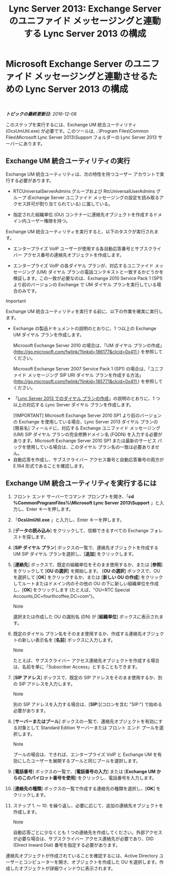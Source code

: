 ﻿---
title: "Lync Server 2013: Exchange Server のユニファイド メッセージングと連動する Lync Server 2013 の構成"
TOCTitle: Microsoft Exchange Server のユニファイド メッセージングと連動させるための Lync Server 2013 の構成
ms:assetid: 1098ae4d-f57f-44f3-804e-39889d9fc14e
ms:mtpsurl: https://technet.microsoft.com/ja-jp/library/Gg398193(v=OCS.15)
ms:contentKeyID: 48271293
ms.date: 12/10/2016
mtps_version: v=OCS.15
ms.translationtype: HT
---

# Microsoft Exchange Server のユニファイド メッセージングと連動させるための Lync Server 2013 の構成

 

_**トピックの最終更新日:** 2016-12-08_

このステップを実行するには、Exchange UM 統合ユーティリティ (OcsUmUtil.exe) が必要です。このツールは, ..\\Program Files\\Common Files\\Microsoft Lync Server 2013\\Support フォルダーの Lync Server 2013 サーバーにあります。

## Exchange UM 統合ユーティリティの実行

Exchange UM 統合ユーティリティは、次の特性を持つユーザー アカウントで実行する必要があります。

  - RTCUniversalServerAdmins グループおよび RtcUniversalUserAdmins グループ (Exchange Server ユニファイド メッセージングの設定を読み取るアクセス許可が割り当てられている) に属している。

  - 指定された組織単位 (OU) コンテナーに連絡先オブジェクトを作成するドメイン内ユーザー権限を持つ。

Exchange UM 統合ユーティリティを実行すると、以下のタスクが実行されます。

  - エンタープライズ VoIP ユーザーが使用する各自動応答番号とサブスクライバー アクセス番号の連絡先オブジェクトを作成します。

  - エンタープライズ VoIP の各ダイヤル プランが、対応するユニファイド メッセージング (UM) ダイヤル プランの電話コンテキストと一致するかどうかを検証します。この一致が必要なのは、Exchange 2010 Service Pack 1 (SP1) より前のバージョンの Exchange で UM ダイヤル プランを実行している場合のみです。

> [!IMPORTANT]  
> Exchange UM 統合ユーティリティを実行する前に、以下の作業を確実に実行します。
> <ul><li><p>Exchange の製品ドキュメントの説明のとおりに、1 つ以上の Exchange UM ダイヤル プランを作成します。</p>
> <p>Microsoft Exchange Server 2010 の場合は、「UM ダイヤル プランの作成」(<a href="http://go.microsoft.com/fwlink/?linkid=186177&amp;clcid=0x411  ">http://go.microsoft.com/fwlink/?linkid=186177&amp;clcid=0x411  </a>) を参照してください。</p>
> <p>Microsoft Exchange Server 2007 Service Pack 1 (SP1) の場合は、「ユニファイド メッセージング SIP URI ダイヤル プランを作成する方法」(<a href="http://go.microsoft.com/fwlink/?linkid=185771&amp;clcid=0x411  ">http://go.microsoft.com/fwlink/?linkid=185771&amp;clcid=0x411  </a>) を参照してください。</p></li>
> <li><p>「<a href="https://technet.microsoft.com/ja-jp/library/gg398909(v=ocs.15)">Lync Server 2013 でのダイヤル プランの作成</a>」の説明のとおりに、1 つ以上の対応する Lync Server ダイヤル プランを作成します。</p>
> [!IMPORTANT]	
> Microsoft Exchange Server 2010 SP1 より前のバージョンの Exchange を使用している場合、Lync Server 2013 ダイヤル プランの [簡易名] フィールドに、対応する Exchange ユニファイド メッセージング (UM) SIP ダイヤル プランの完全修飾ドメイン名 (FQDN) を入力する必要があります。Microsoft Exchange Server 2010 SP1 または最新のサービス パックを使用している場合は、このダイヤル プラン名の一致は必要ありません。
> </li>
> <li>自動応答を作成し、サブスクライバー アクセス番号と自動応答番号の両方が E.164 形式であることを確認します。</li></ul>


## Exchange UM 統合ユーティリティを実行するには

1.  フロント エンド サーバーでコマンド プロンプトを開き、「**cd %CommonProgramFiles%\\Microsoft Lync Server 2013\\Support** 」と入力し、Enter キーを押します。

2.  「**OcsUmUtil.exe** 」と入力し、Enter キーを押します。

3.  \[**データの読み込み**\] をクリックして、信頼できるすべての Exchange フォレストを探します。

4.  \[**SIP ダイヤル プラン**\] ボックスの一覧で、連絡先オブジェクトを作成する UM SIP ダイヤル プランを選択し、\[**追加**\] をクリックします。

5.  \[**連絡先**\] ボックスで、既定の組織単位をそのまま使用するか、または \[**参照**\] をクリックして \[**OU の選択**\] を開始します。 \[**OU の選択**\] ボックスで、OU を選択して \[**OK**\] をクリックするか、または \[**新しい OU の作成**\] をクリックしてルートまたはドメイン内のその他の OU の下に新しい組織単位を作成し、\[**OK**\] をクリックします (たとえば、"OU=RTC Special Accounts,DC=fourthcoffee,DC=com")。
    
    > [!NOTE]  
    > 選択または作成した OU の識別名 (DN) が [<strong>組織単位</strong>] ボックスに表示されます。
	

6.  既定のダイヤル プラン名をそのまま使用するか、作成する連絡先オブジェクトの新しい表示名を \[**名前**\] ボックスに入力します。
    
    > [!NOTE]  
    > たとえば、サブスクライバー アクセス連絡先オブジェクトを作成する場合は、名前を単に「Subscriber Access」とすることもできます。


7.  \[**SIP アドレス**\] ボックスで、既定の SIP アドレスをそのまま使用するか、別の SIP アドレスを入力します。
    
    > [!NOTE]  
    > 別の SIP アドレスを入力する場合は、[<strong>SIP:</strong>](コロンを含む &quot;SIP:&quot;) で始める必要があります。


8.  \[**サーバーまたはプール**\] ボックスの一覧で、連絡先オブジェクトを有効にする対象として Standard Edition サーバーまたは フロント エンド プールを選択します。
    
    > [!NOTE]  
    > プールの場合は、できれば、エンタープライズ VoIP と Exchange UM を有効にしたユーザーを展開するプールと同じプールを選択します。


9.  \[**電話番号**\] ボックスの一覧で、\[**電話番号の入力**\] または \[**Exchange UM からのこのパイロット番号を使用**\] をクリックし、電話番号を入力します。

10. \[**連絡先の種類**\] ボックスの一覧で作成する連絡先の種類を選択し、\[**OK**\] をクリックします。

11. ステップ 1. ～ 10. を繰り返し、必要に応じて、追加の連絡先オブジェクトを作成します。
    
    > [!NOTE]  
    > 自動応答ごとに少なくとも 1 つの連絡先を作成してください。外部アクセスが必要な場合は、サブスクライバー アクセス連絡先が必要であり、DID (Direct Inward Dial) 番号を指定する必要があります。


連絡先オブジェクトが作成されていることを確認するには、Active Directory ユーザーとコンピューターを開き、オブジェクトを作成した OU を選択します。作成したオブジェクトが詳細ウィンドウに表示されます。
